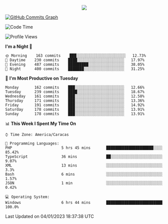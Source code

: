 <p align="center">
  <a href="http://www.github.com/thevacs">
    <img src="https://github-readme-streak-stats.herokuapp.com/?user=thevacs&stroke=ffffff&background=1c1917&ring=0891b2&fire=0891b2&currStreakNum=ffffff&currStreakLabel=0891b2&sideNums=ffffff&sideLabels=ffffff&dates=ffffff&hide_border=true" />
  </a>
  
  <a href="http://www.github.com/thevacs"><img src="https://github-readme-activity-graph.cyclic.app/graph?username=thevacs&bg_color=000000&color=ffffff&line=ff0000&point=ebebeb&area=true&hide_border=true" alt="GitHub Commits Graph" /></a>
  
</p>

<!--START_SECTION:waka-->
![Code Time](http://img.shields.io/badge/Code%20Time-998%20hrs%2018%20mins-blue)

![Profile Views](http://img.shields.io/badge/Profile%20Views-1-blue)

**I'm a Night 🦉** 

```text
🌞 Morning    163 commits    ███░░░░░░░░░░░░░░░░░░░░░░   12.73% 
🌆 Daytime    230 commits    ████░░░░░░░░░░░░░░░░░░░░░   17.97% 
🌃 Evening    487 commits    █████████░░░░░░░░░░░░░░░░   38.05% 
🌙 Night      400 commits    ███████░░░░░░░░░░░░░░░░░░   31.25%

```
📅 **I'm Most Productive on Tuesday** 

```text
Monday       162 commits    ███░░░░░░░░░░░░░░░░░░░░░░   12.66% 
Tuesday      239 commits    ████░░░░░░░░░░░░░░░░░░░░░   18.67% 
Wednesday    161 commits    ███░░░░░░░░░░░░░░░░░░░░░░   12.58% 
Thursday     171 commits    ███░░░░░░░░░░░░░░░░░░░░░░   13.36% 
Friday       191 commits    ███░░░░░░░░░░░░░░░░░░░░░░   14.92% 
Saturday     178 commits    ███░░░░░░░░░░░░░░░░░░░░░░   13.91% 
Sunday       178 commits    ███░░░░░░░░░░░░░░░░░░░░░░   13.91%

```


📊 **This Week I Spent My Time On** 

```text
⌚︎ Time Zone: America/Caracas

💬 Programming Languages: 
PHP                      5 hrs 45 mins       █████████████████████░░░░   85.42% 
TypeScript               36 mins             ██░░░░░░░░░░░░░░░░░░░░░░░   9.07% 
XML                      13 mins             ░░░░░░░░░░░░░░░░░░░░░░░░░   3.3% 
Bash                     6 mins              ░░░░░░░░░░░░░░░░░░░░░░░░░   1.57% 
JSON                     1 min               ░░░░░░░░░░░░░░░░░░░░░░░░░   0.42%

💻 Operating System: 
Windows                  6 hrs 44 mins       █████████████████████████   100.0%

```


 Last Updated on 04/01/2023 18:37:38 UTC
<!--END_SECTION:waka-->
